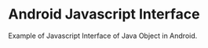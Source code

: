 Android Javascript Interface
===========================

Example of Javascript Interface of Java Object in Android.
